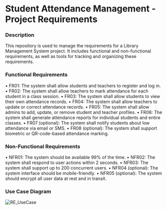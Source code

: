 # Student Attendance Management - Project Requirements

### Description
This repository is used to manage the requirements for a Library Management System project. It includes functional and non-functional requirements, as well as tools for tracking and organizing these requirements.

### Functional Requirements
• FR01: The system shall allow students and teachers to register and log in.
• FR02: The system shall allow teachers to mark attendance for each student in a class session.
• FR03: The system shall allow students to view their own attendance records.
• FR04: The system shall allow teachers to update or correct attendance records.
• FR05: The system shall allow admins to add, update, or remove student and teacher profiles.
• FR06: The system shall generate attendance reports for individual students and entire classes.
• FR07 (optional): The system shall notify students about low attendance via email or SMS.
• FR08 (optional): The system shall support biometric or QR-code-based attendance marking.

### Non-Functional Requirements
• NFR01: The system should be available 99% of the time.
• NFR02: The system shall respond to user actions within 2 seconds.
• NFR03: The system shall support up to 200 concurrent users.
• NFR04 (optional): The system interface should be mobile-friendly.
• NFR05 (optional): The system should encrypt all user data at rest and in transit.

### Use Case Diagram 
![RE_UseCase](https://github.com/user-attachments/assets/2a8c3d68-8aec-4364-bb68-33656bc7497c)
